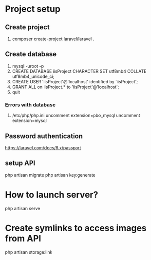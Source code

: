 # Project setup
## Create project
1) composer create-project laravel/laravel .

## Create database
1) mysql -uroot -p
2) CREATE DATABASE iisProject CHARACTER SET utf8mb4 COLLATE utf8mb4_unicode_ci;
3) CREATE USER 'iisProject'@'localhost' identified by 'iisProject';
4) GRANT ALL on iisProject.* to 'iisProject'@'localhost';
5) quit

### Errors with database
1) /etc/php/php.ini
uncomment extension=pbo_mysql
uncomment extension=mysql



## Password authentication
https://laravel.com/docs/8.x/passport


## setup API 
php artisan migrate
php artisan key:generate

# How to launch server?
php artisan serve

# Create symlinks to access images from API
php artisan storage:link